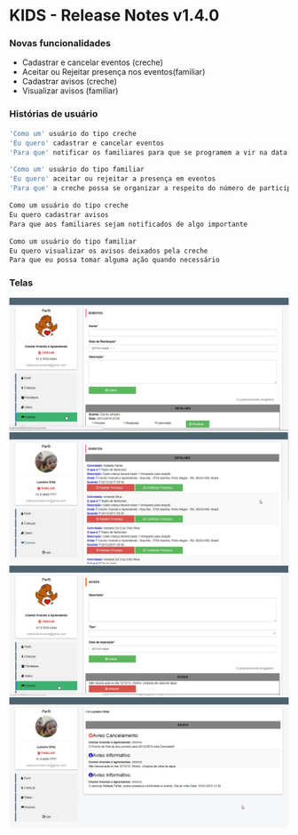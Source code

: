 # KIDS - Release Notes v1.4.0

### Novas funcionalidades
  - Cadastrar e cancelar eventos (creche)
  - Aceitar ou Rejeitar presença nos eventos(familiar)
  - Cadastrar avisos (creche) 
  - Visualizar avisos (familiar) 

### Histórias de usuário
```sh
'Como um' usuário do tipo creche	
'Eu quero' cadastrar e cancelar eventos	
'Para que' notificar os familiares para que se programem a vir na data informada	
```
```sh
'Como um' usuário do tipo familiar	
'Eu quero' aceitar ou rejeitar a presença em eventos	
'Para que' a creche possa se organizar a respeito do número de participantes confirmados	
```
```sh
Como um usuário do tipo creche	
Eu quero cadastrar avisos	
Para que aos familiares sejam notificados de algo importante	
```
```sh
Como um usuário do tipo familiar	
Eu quero visualizar os avisos deixados pela creche	
Para que eu possa tomar alguma ação quando necessário	
```
### Telas
![image](https://github.com/kids-tcc-senacrs/kids-doc/blob/master/v1.4.0/telas/eventos-creche.jpg)
![image](https://github.com/kids-tcc-senacrs/kids-doc/blob/master/v1.4.0/telas/eventos-familiar.jpg)
![image](https://github.com/kids-tcc-senacrs/kids-doc/blob/master/v1.4.0/telas/aviso-creche.jpg)
![image](https://github.com/kids-tcc-senacrs/kids-doc/blob/master/v1.4.0/telas/aviso-familiar.jpg)